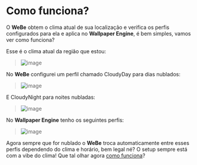 # Como funciona?


O **WeBe** obtem o clima atual de sua localização e verifica os perfis configurados para ela e aplica no **Wallpaper Engine**, é bem simples, vamos ver como funciona?

Esse é o clima atual da região que estou:

> ![image](https://github.com/user-attachments/assets/fc86c648-4fe5-49be-80c3-1a0035a37aae)

No **WeBe** configurei um perfil chamado CloudyDay para dias nublados:

> ![image](https://github.com/user-attachments/assets/259e04ea-a66a-4b67-a260-441f66b5e71f)

E CloudyNight para noites nubladas:

> ![image](https://github.com/user-attachments/assets/86764b19-2df7-43ea-922c-a36465747eb9)

No **Wallpaper Engine** tenho os seguintes perfis:

> ![image](https://github.com/user-attachments/assets/3ad72f10-3c2a-4ad3-9308-8c37ce2e84cc)

Agora sempre que for nublado o **WeBe** troca automaticamente entre esses perfis dependendo do clima e horário, bem legal né? O setup sempre está com a vibe do clima! Que tal olhar agora [como funciona](https://github.com/PeterVicent/WeBe-WeatherVibe/blob/master/HowSetup.md)?
